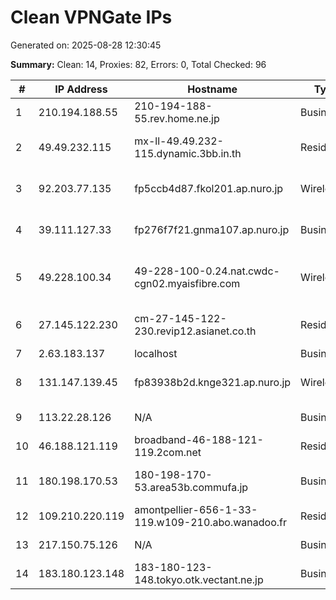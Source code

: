 # Clean VPNGate IPs
Generated on: 2025-08-28 12:30:45

**Summary:** Clean: 14, Proxies: 82, Errors: 0, Total Checked: 96

| # | IP Address | Hostname | Type | Country | Provider |
|---|------------|----------|------|---------|----------|
| 1 | 210.194.188.55 | 210-194-188-55.rev.home.ne.jp | Business | JP | JCOM Co., Ltd. |
| 2 | 49.49.232.115 | mx-ll-49.49.232-115.dynamic.3bb.in.th | Residential | TH | Triple T Broadband Public Company Limited |
| 3 | 92.203.77.135 | fp5ccb4d87.fkol201.ap.nuro.jp | Wireless | JP | Sony Network Communications Inc. |
| 4 | 39.111.127.33 | fp276f7f21.gnma107.ap.nuro.jp | Business | JP | Sony Network Communications Inc. |
| 5 | 49.228.100.34 | 49-228-100-0.24.nat.cwdc-cgn02.myaisfibre.com | Wireless | TH | ADVANCED WIRELESS NETWORK COMPANY LIMITED |
| 6 | 27.145.122.230 | cm-27-145-122-230.revip12.asianet.co.th | Residential | TH | TRUE INTERNET CORPORATION CO. LTD. |
| 7 | 2.63.183.137 | localhost | Business | UA | Miranda-Media Ltd |
| 8 | 131.147.139.45 | fp83938b2d.knge321.ap.nuro.jp | Wireless | JP | Sony Network Communications Inc. |
| 9 | 113.22.28.126 | N/A | Business | VN | FPT Telecom Company |
| 10 | 46.188.121.119 | broadband-46-188-121-119.2com.net | Residential | RU | LLC SETEL |
| 11 | 180.198.170.53 | 180-198-170-53.area53b.commufa.jp | Business | JP | Chubu Telecommunications Company, Inc. |
| 12 | 109.210.220.119 | amontpellier-656-1-33-119.w109-210.abo.wanadoo.fr | Residential | FR | Orange S.A. |
| 13 | 217.150.75.126 | N/A | Business | RU | Natalia Sergeevna Filicheva |
| 14 | 183.180.123.148 | 183-180-123-148.tokyo.otk.vectant.ne.jp | Business | JP | ARTERIA Networks Corporation |
